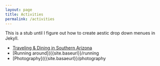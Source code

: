 ```yaml
---
layout: page
title: Activities
permalink: /activities
---
```


This is a stub until I figure out how to create aestic drop down menues in Jekyll.

* [Traveling & Dining in Southern Arizona]({{site.baseurl}}/travelsoaz)
* [Running around]({{site.baseurl}}/running
* [Photography]({{site.basaeurl}}/photography
